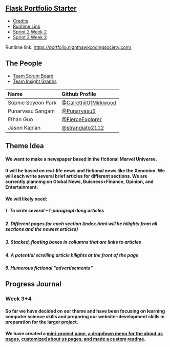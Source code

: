 ## [Flask Portfolio Starter](https://nighthawkcodingsociety.com/projectsearch/details/Flask%20Portfolio%20Starter)
<!--ts-->
   * [Credits](#credits)
   * [Runtime Link](#runtime_link)
   * [Sprint 2 Week 2](#sprint_2_week_2)
   * [Sprint 3 Week 3](#sprint_3_week_3)
<!--te-->
Runtime link: https://portfolio.nighthawkcodingsociety.com/
## The People

- [Team Scrum Board](https://github.com/CalrethilOfMirkwood/flask_portfolio/projects/1)
- [Team Insight Graphs](https://github.com/CalrethilOfMirkwood/flask_portfolio/graphs/contributors)

 Name | Github Profile 
| :---- | :---- |
| Sophie Soyeon Park | [@CalrethilOfMirkwood](https://github.com/CalrethilOfMirkwood) |[Sophie Park Journal](https://docs.google.com/document/d/1p0HJV9DaE6A2R0R5cqNIFT2G01R6gcRTk_YQLqi-JYE/edit?usp=sharing)
| Punarvasu Sangam | [@PunarvasuS](https://github.com/PunarvasuS) |[Punarvasu Sangam Journal] (https://docs.google.com/document/d/1fD9aVooS0dbOJZCmh1KXjiAS6M9TM4oYgXOhvFVISPk/edit?usp=sharing)
| Ethan Guo | [@FierceExplorer](https://github.com/Anirudh123nasty) |[Ethan Guo Journal](https://docs.google.com/document/d/11vsWPaCuoXcu6-stnnRsQocQagZt6etMUKN_my-wCZQ/edit)
| Jason Kaplan | [@strangiato2112](https://github.com/JL1080) |[Jason Kaplan](https://docs.google.com/document/d/1_07UqztsMrCB-25jyAmEY0PtHlpxz_5iJnr5U1ZaHe8/edit)
## Theme Idea
#### We want to make a newspaper based in the fictional Marvel Universe.
#### It will be based on real-life news and fictional news like the Xenonion.  We will each write several brief articles for different sections.  We are currently planning on Global News, Buisness+Finance, Opinion, and Entertainment.
#### We will likely need:
##### 1. To write several ~1-paragraph long articles
##### 2. Different pages for each section (index.html will be hilights from all sections and the newest articles)
##### 3. Stacked, floating boxes in collumns that are links to articles
##### 4. A potential scrolling article hilights at the front of the page
##### 5. Humerous fictional "advertisements"
## Progress Journal
### Week 3+4
#### So far we have decided on our theme and have been focusing on learning computer science skills and preparing our website+development skills in preparation for the larger project.
#### We have created a [mini-project page](https://github.com/CalrethilOfMirkwood/flask_portfolio/blob/main/templates/sus.html), [a dropdown menu for the about us pages](https://github.com/CalrethilOfMirkwood/flask_portfolio/issues/5), [customized about us pages](https://github.com/CalrethilOfMirkwood/flask_portfolio/issues/7), [and made a custom readme](https://github.com/CalrethilOfMirkwood/flask_portfolio/issues/4).
